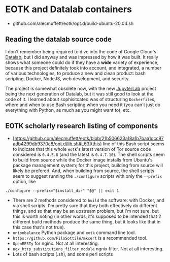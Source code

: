 # EOTK and Datalab containers

- github.com/alecmuffett/eotk/opt.d/build-ubuntu-20.04.sh

## Reading the datalab source code

I don't remember being required to dive into the code of Google Cloud's [Datalab](https://github.com/googledatalab/datalab), but I did anyway and was impressed by how it was built.  It really shows what someone could do if they have a **wide** variety of experience, because this project definitely took into account, and integrated, a number of various technologies, to produce a new and clean product: bash scripting, Docker, NodeJS, web development, and security.

The project is somewhat obsolete now, with the new [JupyterLab](https://jupyter.org/) project being the next generation of Datalab, but it was still good to look at the code of it.  I learned about sophisitcated was of structuring `Dockerfile`s, where and when to use Bash scripting when you need it (you can't just do everything with Python, as much as you might want to), etc.

## EOTK scholarly research listing of components

- [https://github.com/alecmuffett/eotk/blob/21b506623a18a1b7baa1dcc97adb4299db9370c8/opt.d/lib.sh#L63](this) line of this Bash script seems to indicate that this whole `eotk`'s latest version of Tor source code considered is `0.4.5.8` (and the latest is `0.4.7.10`).  The shell scripts seem to build from source while the Docker image installs from Ubuntu's package management system; for this project, building from source will likely be prefered.  And, when building from source, the shell scripts seem to suggest running the `./configure` scripts with only the ``--prefix`` option, like

```
./configure --prefix="$install_dir" "$@" || exit 1
```

- There are 2 methods considered to `build` the software: with Docker, and via shell scripts.  I'm pretty sure that they both effectively do different things, and so that may be an upstream problem, but I'm not sure, but this is worth noting (in other words, it's supposed to be intended that 2 different build methods produce the same thing, but it looks like that in this case that's not true).
- `onionbalance` Python package and `eotk` command line tool.
- `https://github.com/FiloSottile/mkcert` is a recommended tool.
- `OpenRESTy` for nginx.  Not at all interesting.
- `ngx_http_substitutions_filter_module` ngnix filter.  Not at all interesting.
- Lots of bash scripts (.sh), and some perl scripts
